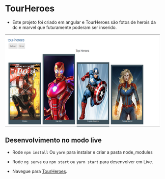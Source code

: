 # TourHeroes

- Este projeto foi criado em angular e TourHeroes são fotos de herois da dc e marvel que futuramente poderam ser inserido.

<div align='center'>
  <div>
    <img height='300px' width='auto' src='src/assets/tour3.jpeg'/>
  </div>
</div>

## Desenvolvimento no modo live
   - Rode `npm install` Ou `yarn` para instalar e criar a pasta node_modules

   - Rode `ng serve` ou `npm start` ou `yarn start` para desenvolver em Live. 

   - Navegue para <a href="http://localhost:4200/">TourHeroes</a>. 


